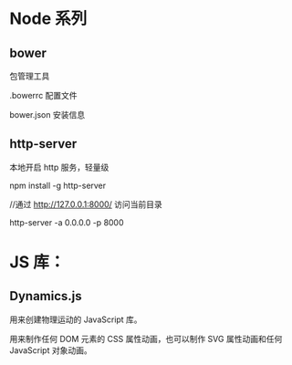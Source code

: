 # Node 系列

## bower
包管理工具

.bowerrc 配置文件

bower.json 安装信息

## http-server
本地开启 http 服务，轻量级

  npm install -g http-server

//通过 http://127.0.0.1:8000/ 访问当前目录

  http-server -a 0.0.0.0 -p 8000

# JS 库：
## Dynamics.js
  用来创建物理运动的 JavaScript 库。

  用来制作任何 DOM 元素的 CSS 属性动画，也可以制作 SVG 属性动画和任何 JavaScript 对象动画。
